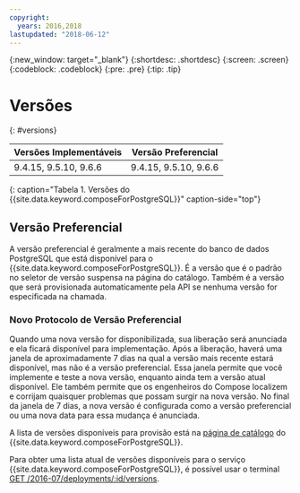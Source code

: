 ```yaml
---
copyright:
  years: 2016,2018
lastupdated: "2018-06-12"
---
```


{:new_window: target="_blank"}
{:shortdesc: .shortdesc}
{:screen: .screen}
{:codeblock: .codeblock}
{:pre: .pre}
{:tip: .tip}

# Versões
{: #versions}

Versões Implementáveis | Versão Preferencial
----------|-----------
9.4.15, 9.5.10, 9.6.6 | 9.4.15, 9.5.10, 9.6.6
{: caption="Tabela 1. Versões do {{site.data.keyword.composeForPostgreSQL}}" caption-side="top"}

## Versão Preferencial

A versão preferencial é geralmente a mais recente do banco de dados PostgreSQL que está disponível para o {{site.data.keyword.composeForPostgreSQL}}. É a versão que é o padrão no seletor de versão suspensa na página do catálogo. Também é a versão que será provisionada automaticamente pela API se nenhuma versão for especificada na chamada.

### Novo Protocolo de Versão Preferencial

Quando uma nova versão for disponibilizada, sua liberação será anunciada e ela ficará disponível para implementação. Após a liberação, haverá uma janela de aproximadamente 7 dias na qual a versão mais recente estará disponível, mas não é a versão preferencial. Essa janela permite que você implemente e teste a nova versão, enquanto ainda tem a versão atual disponível. Ele também permite que os engenheiros do Compose localizem e corrijam quaisquer problemas que possam surgir na nova versão. No final da janela de 7 dias, a nova versão é configurada como a versão preferencial ou uma nova data para essa mudança é anunciada.

A lista de versões disponíveis para provisão está na [página de catálogo](https://console.{DomainName}/catalog/services/compose-for-postgresql) do {{site.data.keyword.composeForPostgreSQL}}.

Para obter uma lista atual de versões disponíveis para o serviço {{site.data.keyword.composeForPostgreSQL}}, é possível usar o terminal [GET /2016-07/deployments/:id/versions](https://apidocs.compose.com/v1.0/reference#2016-07-get-deployments-versions).
